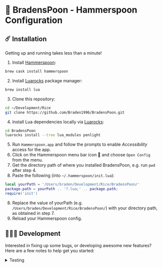 # 🧙‍ BradensPoon - Hammerspoon Configuration

## ☄️ Installation
Getting up and running takes less than a minute!

1. Install [Hammerspoon](http://www.hammerspoon.org/):
```sh
brew cask install hammerspoon
```
2. Install [Luarocks](https://luarocks.org/) package manager:
```sh
brew install lua
```
3. Clone this repository:
```sh
cd ~/Development/Rice
git clone https://github.com/Braden1996/BradensPoon.git
```
4. Install Lua dependencies locally via [Luarocks](https://luarocks.org/):
```sh
cd BradensPoon
luarocks install --tree lua_modules penlight
```
5. Run `Hammerspoon.app` and follow the prompts to enable _Accessibility_ access for the app.
6. Click on the Hammerspoon menu bar icon 🔨 and choose `Open Config` from the menu.
7. Get the directory path of where you installed BradensPoon, e.g. run `pwd` after step 4.
8. Paste the following (into `~/.hammerspoon/init.lua`):
```lua
local yourPath = '/Users/braden/Development/Rice/BradensPoon/'
package.path = yourPath .. '?.lua;' .. package.path;
require('init')
```
8. Replace the value of yourPath (e.g. `/Users/braden/Development/Rice/BradensPoon/`) with your directory path, as obtained in step 7.
9. Reload your Hammerspoon config.

## 👨🏼‍💻 Development
Interested in fixing up some bugs, or developing awesome new features? Here are a few notes to help get you started:

<details>
  <summary>Testing</summary>
  <p>
As a standard, we try to maintain a strong coverage of tests for all code which isn't strickly coupled with Hammerspoon. To get up and running with tests, follow the steps below:

1. Install [Busted](https://github.com/bluebird75/luaunit), the unit-testing framework of choice, globally via [Luarocks](https://luarocks.org/):
```sh
luarocks install -busted
```
2. Execute all our tests:
```sh
busted -v
```
  </p>
</details>
